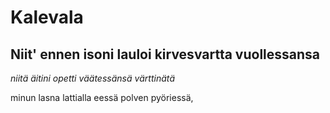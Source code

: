 <h1>Kalevala</h1>
<h2>Niit' ennen isoni lauloi kirvesvartta vuollessansa</h2>
<i>niitä äitini opetti väätessänsä värttinätä</i>
<p>minun lasna lattialla eessä polven pyöriessä,</p>